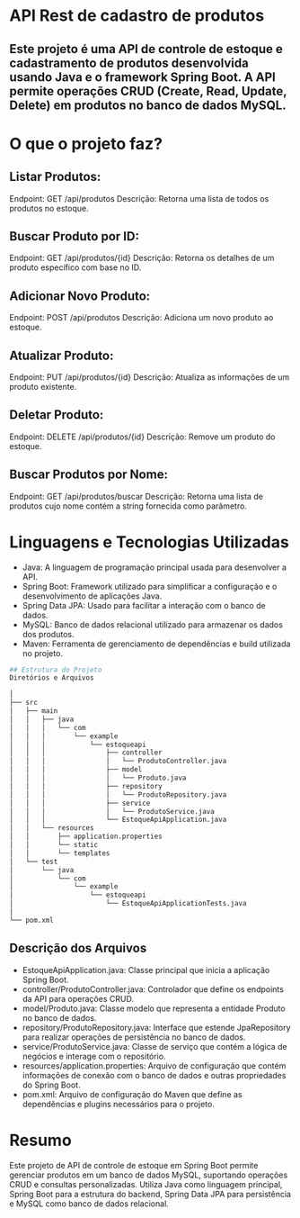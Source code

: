 # API Rest de cadastro de produtos

## Este projeto é uma API de controle de estoque e cadastramento de produtos desenvolvida usando Java e o framework Spring Boot. A API permite operações CRUD (Create, Read, Update, Delete) em produtos no banco de dados MySQL.

# O que o projeto faz?

## Listar Produtos:
Endpoint: GET /api/produtos
Descrição: Retorna uma lista de todos os produtos no estoque.

## Buscar Produto por ID:
Endpoint: GET /api/produtos/{id}
Descrição: Retorna os detalhes de um produto específico com base no ID.

## Adicionar Novo Produto:
Endpoint: POST /api/produtos
Descrição: Adiciona um novo produto ao estoque.

## Atualizar Produto:
Endpoint: PUT /api/produtos/{id}
Descrição: Atualiza as informações de um produto existente.

## Deletar Produto:
Endpoint: DELETE /api/produtos/{id}
Descrição: Remove um produto do estoque.

## Buscar Produtos por Nome:
Endpoint: GET /api/produtos/buscar
Descrição: Retorna uma lista de produtos cujo nome contém a string fornecida como parâmetro.

# Linguagens e Tecnologias Utilizadas
- Java: A linguagem de programação principal usada para desenvolver a API.
- Spring Boot: Framework utilizado para simplificar a configuração e o desenvolvimento de aplicações Java.
- Spring Data JPA: Usado para facilitar a interação com o banco de dados.
- MySQL: Banco de dados relacional utilizado para armazenar os dados dos produtos.
- Maven: Ferramenta de gerenciamento de dependências e build utilizada no projeto.

```bash
## Estrutura do Projeto
Diretórios e Arquivos

│
├── src
│   ├── main
│   │   ├── java
│   │   │   └── com
│   │   │       └── example
│   │   │           └── estoqueapi
│   │   │               ├── controller
│   │   │               │   └── ProdutoController.java
│   │   │               ├── model
│   │   │               │   └── Produto.java
│   │   │               ├── repository
│   │   │               │   └── ProdutoRepository.java
│   │   │               ├── service
│   │   │               │   └── ProdutoService.java
│   │   │               └── EstoqueApiApplication.java
│   │   └── resources
│   │       ├── application.properties
│   │       └── static
│   │       └── templates
│   └── test
│       └── java
│           └── com
│               └── example
│                   └── estoqueapi
│                       └── EstoqueApiApplicationTests.java
│
└── pom.xml
```

## Descrição dos Arquivos
- EstoqueApiApplication.java: Classe principal que inicia a aplicação Spring Boot.
- controller/ProdutoController.java: Controlador que define os endpoints da API para operações CRUD.
- model/Produto.java: Classe modelo que representa a entidade Produto no banco de dados.
- repository/ProdutoRepository.java: Interface que estende JpaRepository para realizar operações de persistência no banco de dados.
- service/ProdutoService.java: Classe de serviço que contém a lógica de negócios e interage com o repositório.
- resources/application.properties: Arquivo de configuração que contém informações de conexão com o banco de dados e outras propriedades do Spring Boot.
- pom.xml: Arquivo de configuração do Maven que define as dependências e plugins necessários para o projeto.

# Resumo
Este projeto de API de controle de estoque em Spring Boot permite gerenciar produtos em um banco de dados MySQL, suportando operações CRUD e consultas personalizadas. Utiliza Java como linguagem principal, Spring Boot para a estrutura do backend, Spring Data JPA para persistência e MySQL como banco de dados relacional.
